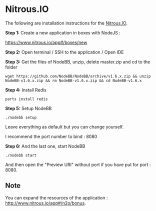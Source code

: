 Nitrous.IO
==========

The following are installation instructions for the [Nitrous.IO](http://nitrous.io).

**Step 1:** Create a new application in boxes with NodeJS :

<https://www.nitrous.io/app#/boxes/new>

**Step 2:** Open terminal / SSH to the application / Open IDE

**Step 3:** Get the files of NodeBB, unzip, delete master.zip and cd to
the folder

```
wget https://github.com/NodeBB/NodeBB/archive/v1.6.x.zip && unzip NodeBB-v1.6.x.zip && rm NodeBB-v1.6.x.zip && cd NodeBB-v1.6.x
```

**Step 4:** Install Redis

```
parts install redis
```

**Step 5:** Setup NodeBB

```
./nodebb setup
```

Leave everything as default but you can change yourself.

I recommend the port number to bind : 8080

**Step 6:** And the last one, start NodeBB

```
./nodebb start
```

And then open the "Preview URI" without port if you have put for port :
8080.

Note
----

You can expand the resources of the application :
<http://www.nitrous.io/app#/n2o/bonus>.
